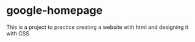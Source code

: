 # google-homepage
This is a project to practice creating a website with html and designing it with CSS
